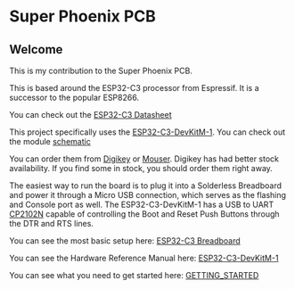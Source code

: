 # Super Phoenix PCB
## Welcome
This is my contribution to the Super Phoenix PCB.

This is based around the ESP32-C3 processor from Espressif.  It is a successor to the popular ESP8266.

You can check out the [ESP32-C3 Datasheet](https://www.espressif.com/sites/default/files/documentation/esp32-c3_datasheet_en.pdf)

This project specifically uses the [ESP32-C3-DevKitM-1](https://docs.espressif.com/projects/esp-idf/en/latest/esp32c3/hw-reference/esp32c3/user-guide-devkitm-1.html).  You can check out the module [schematic](https://dl.espressif.com/dl/schematics/SCH_ESP32-C3-DEVKITM-1_V1_20200915A.pdf)

You can order them from [Digikey](https://www.digikey.com/en/products/detail/espressif-systems/ESP32-C3-DEVKITM-1/13684315) or [Mouser](https://www.mouser.com/ProductDetail/Espressif-Systems/ESP32-C3-DevKitM-1?qs=%2Fha2pyFadugxHGixwoNRgyjoJM2GQZovR%2FjTmjaiFq6LaZpmhjW939ll5bKcpIjO).  Digikey has had better stock availability.  If you find some in stock, you should order them right away.

The easiest way to run the board is to plug it into a Solderless Breadboard and power it through a Micro USB connection, which serves as the flashing and Console port as well.  The ESP32-C3-DevKitM-1 has a USB to UART [CP2102N](https://www.silabs.com/documents/public/data-sheets/cp2102n-datasheet.pdf) capable of controlling the Boot and Reset Push Buttons through the DTR and RTS lines.

You can see the most basic setup here: [ESP32-C3 Breadboard](https://github.com/lafarkle/Super-Phoenix/blob/main/docs/esp32-c3-first-flash.png)

You can see the Hardware Reference Manual here: [ESP32-C3-DevKitM-1](https://docs.espressif.com/projects/esp-idf/en/latest/esp32c3/hw-reference/esp32c3/user-guide-devkitm-1.html)

You can see what you need to get started here:  [GETTING_STARTED](https://github.com/lafarkle/Super-Phoenix/blob/main/docs/GETTING_STARTED.md)
